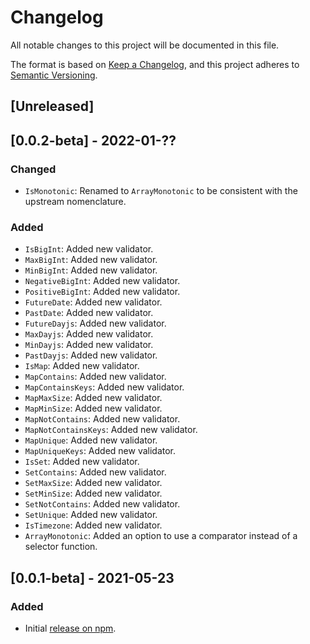 # Changelog

All notable changes to this project will be documented in this file.

The format is based on [Keep a Changelog](https://keepachangelog.com/en/1.0.0/),
and this project adheres to [Semantic Versioning](https://semver.org/spec/v2.0.0.html).

## [Unreleased]

## [0.0.2-beta] - 2022-01-??

### Changed

-   `IsMonotonic`: Renamed to `ArrayMonotonic` to be consistent with the upstream nomenclature.

### Added

-   `IsBigInt`: Added new validator.
-   `MaxBigInt`: Added new validator.
-   `MinBigInt`: Added new validator.
-   `NegativeBigInt`: Added new validator.
-   `PositiveBigInt`: Added new validator.
-   `FutureDate`: Added new validator.
-   `PastDate`: Added new validator.
-   `FutureDayjs`: Added new validator.
-   `MaxDayjs`: Added new validator.
-   `MinDayjs`: Added new validator.
-   `PastDayjs`: Added new validator.
-   `IsMap`: Added new validator.
-   `MapContains`: Added new validator.
-   `MapContainsKeys`: Added new validator.
-   `MapMaxSize`: Added new validator.
-   `MapMinSize`: Added new validator.
-   `MapNotContains`: Added new validator.
-   `MapNotContainsKeys`: Added new validator.
-   `MapUnique`: Added new validator.
-   `MapUniqueKeys`: Added new validator.
-   `IsSet`: Added new validator.
-   `SetContains`: Added new validator.
-   `SetMaxSize`: Added new validator.
-   `SetMinSize`: Added new validator.
-   `SetNotContains`: Added new validator.
-   `SetUnique`: Added new validator.
-   `IsTimezone`: Added new validator.
-   `ArrayMonotonic`: Added an option to use a comparator instead of a selector function.

## [0.0.1-beta] - 2021-05-23

### Added

-   Initial [release on npm](https://www.npmjs.com/package/class-validator-extended).
